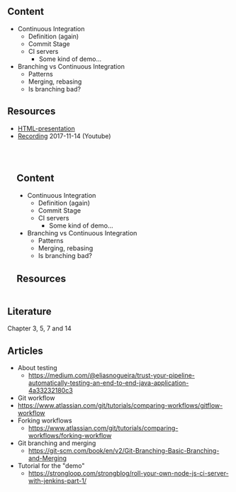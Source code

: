 ## Content
* Continuous Integration
  * Definition (again)
  * Commit Stage
  * CI servers
    * Some kind of demo...
* Branching vs Continuous Integration
  * Patterns
  * Merging, rebasing
  * Is branching bad?

## Resources
- [HTML-presentation](https://rawgit.com/2dv611/syllabus/master/resources/lectures/03_continuous_integration/index.html#/)
- [Recording](#) 2017-11-14 (Youtube)

<br />
<iframe width="560" height="315" src="#" frameborder="0" allowfullscreen></iframe>

## Literature
Chapter 3, 5, 7 and 14

## Articles
* About testing
  * https://medium.com/@eliasnogueira/trust-your-pipeline-automatically-testing-an-end-to-end-java-application-4a33232180c3
* Git workflow
 * https://www.atlassian.com/git/tutorials/comparing-workflows/gitflow-workflow
* Forking workflows
  * https://www.atlassian.com/git/tutorials/comparing-workflows/forking-workflow
* Git branching and merging
  * https://git-scm.com/book/en/v2/Git-Branching-Basic-Branching-and-Merging
* Tutorial for the "demo"
  * https://strongloop.com/strongblog/roll-your-own-node-js-ci-server-with-jenkins-part-1/